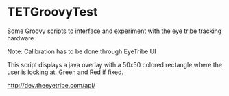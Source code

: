 TETGroovyTest
=============

Some Groovy scripts to interface and experiment with the eye tribe tracking hardware

Note: Calibration has to be done through EyeTribe UI

This script displays a java overlay with a 50x50 colored rectangle where the user is locking at.
Green and Red if fixed.

http://dev.theeyetribe.com/api/